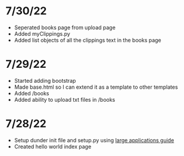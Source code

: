 # 7/30/22
- Seperated books page from upload page 
- Added myClippings.py 
- Added list objects of all the clippings text in the books page

# 7/29/22
- Started adding bootstrap
- Made base.html so I can extend it as a template to other templates 
- Added /books
- Added ability to upload txt files in /books

# 7/28/22
- Setup dunder init file and setup.py using [large applications guide](https://flask.palletsprojects.com/en/2.1.x/patterns/packages/)
- Created hello world index page 
  